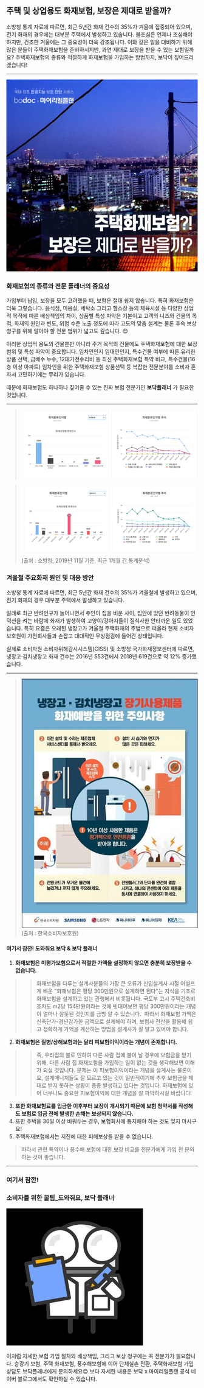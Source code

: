 ## 주택 및 상업용도 화재보험, 보장은 제대로 받을까?
	
소방청 통계 자료에 따르면, 최근 5년간 화재 건수의 35%가 겨울에 집중되어 있으며, 전기 화재의 경우에는 대부분 주택에서 발생하고 있습니다. 불조심은 언제나 조심해야 하지만, 건조한 겨울에는 그 중요성이 더욱 강조됩니다. 이와 같은 일을 대비하기 위해 많은 분들이 주택화재보험을 준비하시지만, 과연 제대로 보장을 받을 수 있는 보험일까요? 주택화재보험의 종류와 적절하게 화재보험을 가입하는 방법까지, 보닥이 짚어드리겠습니다!

---------------------------------------

![alt img](https://raw.githubusercontent.com/aijinet/doctor-contents/master/contents/201912/191210/housefireinsurance01.png)

### 화재보험의 종류와 전문 플래너의 중요성

가입부터 납입, 보장을 모두 고려했을 때, 보험은 절대 쉽지 않습니다. 특히 화재보험은 더욱 그렇습니다. 음식점, 미용실, 세탁소 그리고 헬스장 등의 체육시설 등 다양한 상업적 목적에 따른 배상책임의 차이, 상품별 특성 파악은 기본이고 고객의 니즈와 건물의 목적, 화재의 원인과 빈도, 위험 수준 노출 정도에 따라 고도의 맞춤 설계는 물론 후속 보상청구를 위해 알아야 할 전문 범위가 넓고도 깊습니다. 😊

이러한 상업적 용도의 건물뿐만 아니라 주거 목적의 건물에도 주택화재보험에 대한 보장범위 및 특성 파악이 중요합니다. 임차인인지 임대인인지, 특수건물 여부에 따른 유리한 상품 선택, 급배수 누수, 12대가전수리비 등 최신 주택화재보험 특약 비교, 특수건물(16층 이상 아파트) 임차인을 위한 주택화재보험 상품선택 등 복잡한 전문분야를 소비자 혼자서 고민하기에는 무리가 있습니다.

때문에 화재보험도 하나하나 짚어줄 수 있는 진짜 보험 전문가인 **보닥플래너** 가 필요한 것입니다.

---------------------------------------

> ![alt img](https://raw.githubusercontent.com/aijinet/doctor-contents/master/contents/201912/191210/housefireinsurance02.png)

> ![alt img](https://raw.githubusercontent.com/aijinet/doctor-contents/master/contents/201912/191210/housefireinsurance03.png)
(출처 : 소방청, 2019년 11월 기준, 최근 1개월 간 통계분석)

### 겨울철 주요화재 원인 및 대응 방안

소방청 통계 자료에 따르면, 최근 5년간 화재 건수의 35%가 겨울철에 발생하고 있으며, 전기 화재의 경우 대부분 주택에서 발생하고 있습니다.

일례로 최근 반려인구가 늘어나면서 주인이 집을 비운 사이, 집안에 있던 반려동물이 인덕션을 켜는 바람에 화재가 발생하여 고양이/강아지들이 질식사한 안타까운 일도 있었습니다. 특히 요즘은 오래된 냉장고가 겨울철 주택화재의 주범으로 떠올라 현재 소비자보호원이 가전회사들과 손잡고 대대적인 무상점검에 들어간 상태입니다.

실제로 소비자원 소비자위해감시시스템(CISS) 및 소방청 국가화재정보센터에 따르면, 냉장고·김치냉장고 화재 건수는 2016년 553건에서 2018년 619건으로 약 12% 증가했습니다.

---------------------------------------

> ![alt img](https://raw.githubusercontent.com/aijinet/doctor-contents/master/contents/201912/191210/housefireinsurance04.jpg)
(출처 : 한국소비자보호원)

#### 여기서 잠깐! 도와줘요 보닥 & 보닥 플래너

1. **화재보험은 미평가보험으로서 적절한 가액을 설정하지 않으면 충분히 보장받을 수 없습니다.**

>> 화재보험을 다루는 설계사분들의 가장 큰 오류가 신입설계사 시절 어설프게 배운 "화재보험은 평당 300만원으로 설계하면 된다"는 지식을 기초로 화재보험을 설계하고 있는 관행에서 비롯됩니다. 국토부 고시 주택건축비 조차도 m2당 154만원이라는 것에 빗대어보면 평당 300만원이라는 개념이 얼마나 잘못된 것인지를 금방 알 수 있습니다.
​ 따라서 화재보험 가액은 신축단가-경년감가한 금액으로 설계해야 하며, 보험사 전산을 활용해 쉽고 정확하게 가액을 계산하는 방법을 설계사가 잘 알고 있어야 합니다.

2. **화재보험은 질병/상해보험과는 달리 피보험이익이라는 개념이 존재합니다.**
>> 즉, 우리집의 불로 인하여 다른 사람 집에 불이 날 경우에 보험금을 받기 위해, 다른 사람 집 화재보험을 가입하는 일이 없는 것을 생각해보면 이해가 되실 것입니다. 문제는 이 피보험이익이라는 개념을 설계사는 물론이요, 설계매니저들도 잘 모르고 있는 것이 일반적이기에 추후 보험금을 제대로 받지 못하는 상황이 종종 발생하고 있다는 것입니다.
화재보험에 있어 너무나도 중요한 피보험이익에 대한 개념을 잘 파악하시길 바랍니다!

3. **또한 화재보험료를 입금한 이후부터 보장이 개시되기 때문에 보험 청약서를 작성해도 보험료 입금 전에 발생한 손해는 보상되지 않습니다.**
4. 또한 주택을 30일 이상 비워두는 경우, 보험회사에 통지해야 하는 것도 잊지 마시구요!
5. 주택화재보험에서는 지진에 대한 피해보상을 받을 수 없습니다.
> 따라서 관련 특약이나 풍수해 보험에 대한 보장 비교를 전문가에게 가입 전 문의하는 것이 좋습니다.

---------------------------------------
### 여기서 잠깐! 
### 소비자를 위한 꿀팁_도와줘요, 보닥 플래너
![alt img](https://raw.githubusercontent.com/aijinet/doctor-contents/master/contents/201912/191210/housefireinsurance05.jpg)

이처럼 자세한 보험 가입 절차와 배상책임, 그리고 보상 청구에는 꼭 전문가가 필요합니다. 승강기 보험, 주택 화재보험, 풍수해보험에 이어 단체실손 전환, 주택화재보험 가입 상담도 보닥플래너에게 문의하세요😊 보다 자세한 내용은 보닥 x 마이리얼플랜 공식 네이버 블로그에서도 확인하실 수 있습니다.
